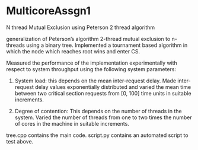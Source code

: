 # MulticoreAssgn1
N thread Mutual Exclusion using Peterson 2 thread algorithm

generalization of Peterson’s algorithm 2-thread mutual exclusion to n-threads using a binary tree. Implemented a tournament based algorithm in which the node which reaches root wins and enter CS.

Measured the performance of the implementation experimentally with respect to system throughput
using the following system parameters:
1. System load: this depends on the mean inter-request delay. Made inter-request delay values exponentially distributed and varied the mean time between two critical section requests from [0, 100] time units in suitable increments.

2. Degree of contention: This depends on the number of threads in the system. Varied the number of threads from one to two times the number of cores in the machine in suitable increments.


tree.cpp contains the main code.
script.py contains an automated script to test above.
